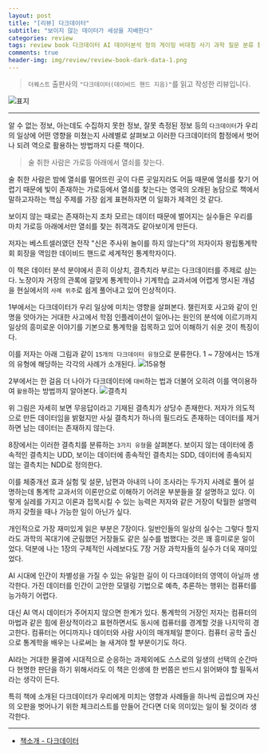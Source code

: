 ```yaml
---  
layout: post  
title: "[리뷰] 다크데이터"  
subtitle: "보이지 않는 데이터가 세상을 지배한다"  
categories: review 
tags: review book 다크데이터 AI 데이터분석 정의 게이밍 비대칭 사기 과학 질문 분류 통계      
comments: true  
header-img: img/review/review-book-dark-data-1.png
---  
```

  
> `더퀘스트` 출판사의 `"다크데이터(데이비드 핸드 지음)"`를 읽고 작성한 리뷰입니다.  

![표지](https://theorydb.github.io/assets/img/review/review-book-dark-data-1.png)  

---

알 수 없는 정보, 아는데도 수집하지 못한 정보, 잘못 측정된 정보 등의 `다크데이터`가 우리의 일상에 어떤 영향을 미쳤는지 사례별로 살펴보고 이러한 다크데이터의 함정에서 벗어나 되려 역으로 활용하는 방법까지 다룬 책이다.

> 술 취한 사람은 가로등 아래에서 열쇠를 찾는다.

술 취한 사람은 밤에 열쇠를 떨어뜨린 곳이 다른 곳일지라도 어둠 때문에 열쇠를 찾기 어렵기 때문에 빛이 존재하는 가로등에서 열쇠를 찾는다는 영국의 오래된 농담으로 책에서 말하고자하는 핵심 주제를 가장 쉽게 표현하자면 이 일화가 제격인 것 같다. 

보이지 않는 때로는 존재하는지 조차 모르는 데이터 때문에 벌어지는 실수들은 우리를 마치 가로등 아래에서만 열쇠를 찾는 취객과도 같아보이게 만든다.

저자는 베스트셀러였던 전작 "신은 주사위 놀이를 하지 않는다"의 저자이자 왕립통계학회 회장을 역임한 데이비드 핸드로 세계적인 통계학자이다.

이 책은 데이터 분석 분야에서 흔히 이상치, 결측치라 부르는 다크데이터를 주제로 삼는다. 노장이자 거장의 관록에 걸맞게 통계학이나 기계학습 교과서에 어렵게 명시된 개념을 현실에서의 `사례 위주`로 쉽게 풀어내고 있어 인상적이다.

1부에서는 다크데이터가 우리 일상에 미치는 영향을 살펴본다. 챌린저호 사고와 같이 인명을 앗아가는 거대한 사고에서 학점 인플레이션이 일어나는 원인의 분석에 이르기까지 일상의 흥미로운 이야기를 기본으로 통계학을 접목하고 있어 이해하기 쉬운 것이 특징이다. 

이를 저자는 아래 그림과 같이 `15개의 다크데이터 유형`으로 분류한다. 1 ~ 7장에서는 15개의 유형에 해당하는 각각의 사례가 소개된다.
![15유형](https://theorydb.github.io/assets/img/review/review-book-dark-data-2.png)  

2부에서는 한 걸음 더 나아가 다크데이터에 `대비`하는 법과 더불어 오히려 이를 역이용하여 `활용`하는 방법까지 알아본다.
![결측치](https://theorydb.github.io/assets/img/review/review-book-dark-data-2.png)  

위 그림은 자세히 보면 무응답이라고 기재된 결측치가 상당수 존재한다. 저자가 의도적으로 만든 데이터임을 밝혔지만 사실 결측치가 하나의 필드라도 존재하는 데이터를 제거하면 남는 데이터는 존재하지 않는다. 

8장에서는 이러한 결측치를 분류하는 `3가지 유형`을 살펴본다. 보이지 않는 데이터에 종속적인 결측치는 UDD, 보이는 데이터에 종속적인 결측치는 SDD, 데이터에 종속되지 않는 결측치는 NDD로 정의한다.

이를 체중개선 효과 실험 및 설문, 남편과 아내의 나이 조사라는 두가지 사례로 풀어 설명하는데 통계학 교과서의 이론만으로 이해하기 어려운 부분들을 잘 설명하고 있다. 이렇게 실레를 가지고 이론과 접목시킬 수 있는 능력은 저자와 같은 거장이 탁월한 설명력까지 갖췄을 때나 가능한 일이 아닌가 싶다. 

개인적으로 가장 재미있게 읽은 부분은 7장이다. 일반인들의 일상의 실수는 그렇다 할지라도 과학의 꼭대기에 군림했던 거장들도 같은 실수를 범했다는 것은 꽤 흥미로운 일이었다. 덕분에 나는 1장의 구체적인 사례보다도 7장 거장 과학자들의 실수가 더욱 재미있었다.

AI 시대에 인간이 차별성을 가질 수 있는 유일한 길이 이 다크데이터의 영역이 아닐까 생각한다. 가진 데이터를 인간이 고안한 모델링 기법으로 예측, 추론하는 행위는 컴퓨터를 능가하기 어렵다. 

대신 AI 역시 데이터가 주어지지 않으면 한계가 있다. 통계학의 거장인 저자는 컴퓨터의 마법과 같은 힘에 환상적이라고 표현하면서도 동시에 컴퓨터를 경계할 것을 나지막히 경고한다. 컴퓨터는 어디까지나 데이터와 사람 사이의 매개체일 뿐이다. 컴퓨터 공학 출신으로 통계학을 배우는 나로써는 늘 새겨야 할 부분이기도 하다.

AI라는 거대한 물결에 시대적으로 순응하는 과제외에도 스스로의 일생의 선택의 순간마다 현명한 판단을 하기 위해서라도 이 책은 인생에 한 번쯤은 반드시 읽어봐야 할 필독서라는 생각이 든다. 

특히 책에 소개된 다크데이터가 우리에게 미치는 영향과 사례들을 하나씩 곱씹으며 자신의 오판을 벗어나기 위한 체크리스트를 만들어 간다면 더욱 의미있는 일이 될 것이라 생각한다.

---

* [책소개 - 다크데이터](http://www.kyobobook.co.kr/product/detailViewKor.laf?ejkGb=KOR&mallGb=KOR&barcode=9791165217099&orderClick=LEa&Kc=)


